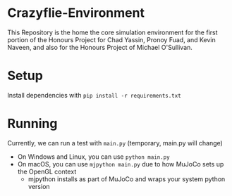 # Crazyflie-Environment

This Repository is the home the core simulation environment for the first portion of the Honours Project for Chad Yassin, Pronoy Fuad, and Kevin Naveen, and also for the Honours Project of Michael O'Sullivan.

# Setup

Install dependencies with `pip install -r requirements.txt`

# Running

Currently, we can run a test with `main.py` (temporary, main.py will change)
- On Windows and Linux, you can use `python main.py`
- On macOS, you can use `mjpython main.py` due to how MuJoCo sets up the OpenGL context
  - mjpython installs as part of MuJoCo and wraps your system python version